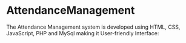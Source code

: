 # AttendanceManagement
The Attendance Management system is developed using HTML, CSS,  JavaScript, PHP and MySql making it User-friendly Interface: 
